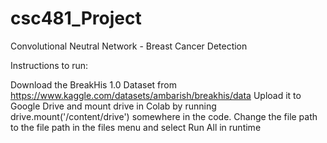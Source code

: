 # csc481_Project
Convolutional Neutral Network - Breast Cancer Detection

Instructions to run: 

Download the BreakHis 1.0 Dataset from https://www.kaggle.com/datasets/ambarish/breakhis/data
Upload it to Google Drive and mount drive in Colab by running drive.mount('/content/drive') somewhere in the code. 
Change the file path to the file path in the files menu and select Run All in runtime
